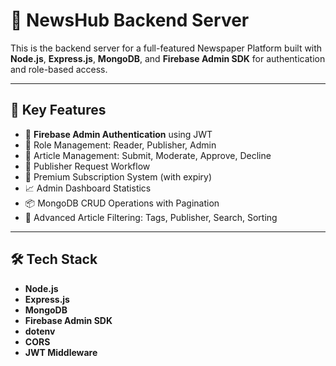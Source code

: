 # 📰 NewsHub Backend Server

This is the backend server for a full-featured Newspaper Platform built with **Node.js**, **Express.js**, **MongoDB**, and **Firebase Admin SDK** for authentication and role-based access.

---

## 🚀 Key Features

- 🔐 **Firebase Admin Authentication** using JWT
- 👥 Role Management: Reader, Publisher, Admin
- 📰 Article Management: Submit, Moderate, Approve, Decline
- 🧾 Publisher Request Workflow
- 💎 Premium Subscription System (with expiry)
- 📈 Admin Dashboard Statistics
- 📦 MongoDB CRUD Operations with Pagination
- 🔎 Advanced Article Filtering: Tags, Publisher, Search, Sorting

---

## 🛠️ Tech Stack

- **Node.js**
- **Express.js**
- **MongoDB**
- **Firebase Admin SDK**
- **dotenv**
- **CORS**
- **JWT Middleware**



